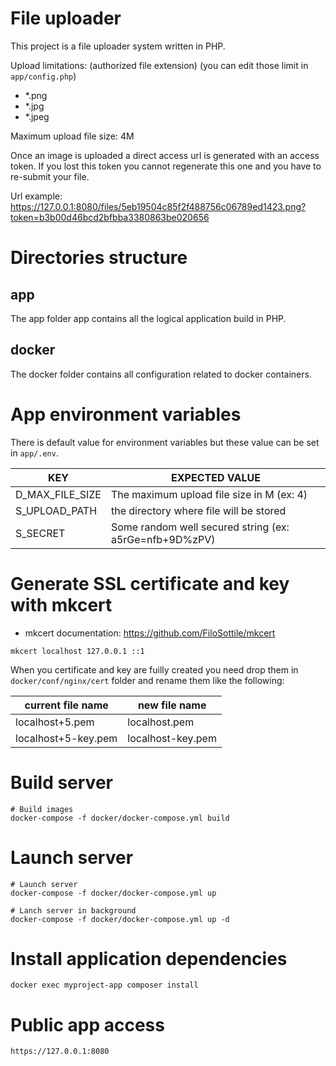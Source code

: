 # File uploader

This project is a file uploader system written in PHP.

Upload limitations: (authorized file extension)
(you can edit those limit in `app/config.php`)

- *.png
- *.jpg
- *.jpeg

Maximum upload file size: 4M

Once an image is uploaded a direct access url is generated with an access token.
If you lost this token you cannot regenerate this one and you have to re-submit your file.

Url example: 
https://127.0.0.1:8080/files/5eb19504c85f2f488756c06789ed1423.png?token=b3b00d46bcd2bfbba3380863be020656

# Directories structure

## app

The app folder app contains all the logical application build in PHP.

## docker

The docker folder contains all configuration related to docker containers.

# App environment variables

There is default value for environment variables but these value can be set in `app/.env`.

| KEY | EXPECTED VALUE |
| --- | --- |
| D_MAX_FILE_SIZE | The maximum upload file size in M (ex: 4) |
| S_UPLOAD_PATH | the directory where file will be stored  |
| S_SECRET | Some random well secured string (ex: a5rGe=nfb+9D%zPV) |

# Generate SSL certificate and key with mkcert

* mkcert documentation: https://github.com/FiloSottile/mkcert

```
mkcert localhost 127.0.0.1 ::1
```
When you certificate and key are fuilly created you need drop them in `docker/conf/nginx/cert` folder and rename them like the following:

| current file name | new file name |
| --- | --- |
| localhost+5.pem | localhost.pem |
| localhost+5-key.pem | localhost-key.pem |

# Build server 
```
# Build images
docker-compose -f docker/docker-compose.yml build
```

# Launch server

```
# Launch server
docker-compose -f docker/docker-compose.yml up

# Lanch server in background
docker-compose -f docker/docker-compose.yml up -d
```

# Install application dependencies

```
docker exec myproject-app composer install
```

# Public app access

```
https://127.0.0.1:8080
```
